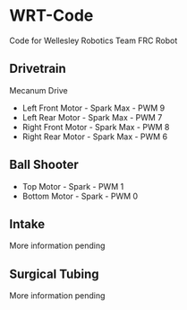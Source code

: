 # WRT-Code
Code for Wellesley Robotics Team FRC Robot

## Drivetrain
Mecanum Drive
* Left Front Motor - Spark Max - PWM	9
* Left Rear Motor - Spark Max - PWM	7
* Right Front Motor - Spark Max - PWM	8
* Right Rear Motor - Spark Max - PWM	6

## Ball Shooter
* Top Motor - Spark - PWM 1
* Bottom Motor - Spark - PWM 0

## Intake
More information pending

## Surgical Tubing
More information pending
